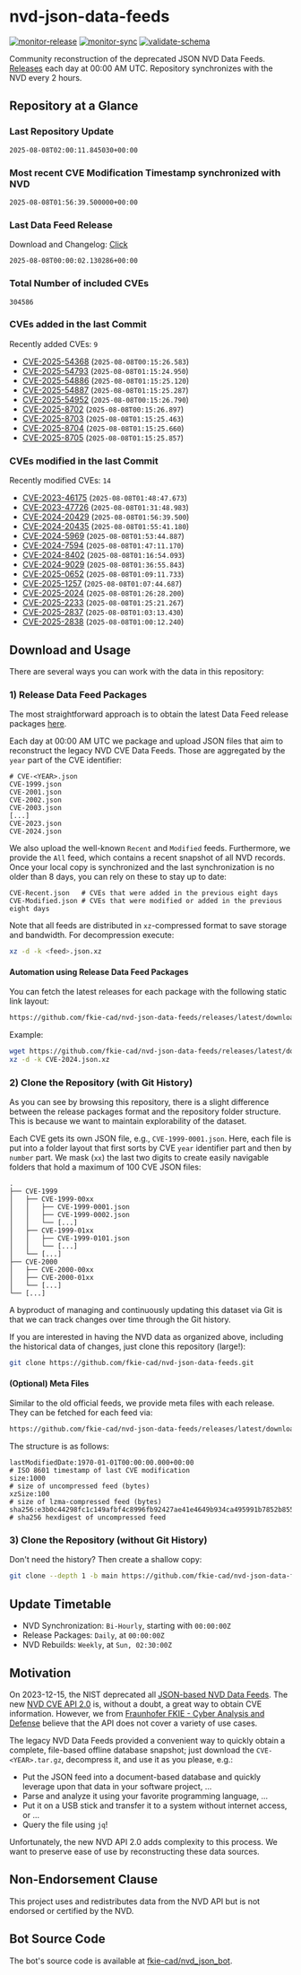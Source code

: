 # nvd-json-data-feeds

[![monitor-release](https://github.com/fkie-cad/nvd-json-data-feeds/actions/workflows/monitor_release.yml/badge.svg)](https://github.com/fkie-cad/nvd-json-data-feeds/actions/workflows/monitor_release.yml)
[![monitor-sync](https://github.com/fkie-cad/nvd-json-data-feeds/actions/workflows/monitor_sync.yml/badge.svg)](https://github.com/fkie-cad/nvd-json-data-feeds/actions/workflows/monitor_sync.yml)
[![validate-schema](https://github.com/fkie-cad/nvd-json-data-feeds/actions/workflows/validate_schema.yml/badge.svg)](https://github.com/fkie-cad/nvd-json-data-feeds/actions/workflows/validate_schema.yml)

Community reconstruction of the deprecated JSON NVD Data Feeds.
[Releases](https://github.com/fkie-cad/nvd-json-data-feeds/releases/latest) each day at 00:00 AM UTC.
Repository synchronizes with the NVD every 2 hours.

## Repository at a Glance

### Last Repository Update

```plain
2025-08-08T02:00:11.845030+00:00
```

### Most recent CVE Modification Timestamp synchronized with NVD

```plain
2025-08-08T01:56:39.500000+00:00
```

### Last Data Feed Release

Download and Changelog: [Click](https://github.com/fkie-cad/nvd-json-data-feeds/releases/latest)

```plain
2025-08-08T00:00:02.130286+00:00
```

### Total Number of included CVEs

```plain
304586
```

### CVEs added in the last Commit

Recently added CVEs: `9`

- [CVE-2025-54368](CVE-2025/CVE-2025-543xx/CVE-2025-54368.json) (`2025-08-08T00:15:26.583`)
- [CVE-2025-54793](CVE-2025/CVE-2025-547xx/CVE-2025-54793.json) (`2025-08-08T01:15:24.950`)
- [CVE-2025-54886](CVE-2025/CVE-2025-548xx/CVE-2025-54886.json) (`2025-08-08T01:15:25.120`)
- [CVE-2025-54887](CVE-2025/CVE-2025-548xx/CVE-2025-54887.json) (`2025-08-08T01:15:25.287`)
- [CVE-2025-54952](CVE-2025/CVE-2025-549xx/CVE-2025-54952.json) (`2025-08-08T00:15:26.790`)
- [CVE-2025-8702](CVE-2025/CVE-2025-87xx/CVE-2025-8702.json) (`2025-08-08T00:15:26.897`)
- [CVE-2025-8703](CVE-2025/CVE-2025-87xx/CVE-2025-8703.json) (`2025-08-08T01:15:25.463`)
- [CVE-2025-8704](CVE-2025/CVE-2025-87xx/CVE-2025-8704.json) (`2025-08-08T01:15:25.660`)
- [CVE-2025-8705](CVE-2025/CVE-2025-87xx/CVE-2025-8705.json) (`2025-08-08T01:15:25.857`)


### CVEs modified in the last Commit

Recently modified CVEs: `14`

- [CVE-2023-46175](CVE-2023/CVE-2023-461xx/CVE-2023-46175.json) (`2025-08-08T01:48:47.673`)
- [CVE-2023-47726](CVE-2023/CVE-2023-477xx/CVE-2023-47726.json) (`2025-08-08T01:31:48.983`)
- [CVE-2024-20429](CVE-2024/CVE-2024-204xx/CVE-2024-20429.json) (`2025-08-08T01:56:39.500`)
- [CVE-2024-20435](CVE-2024/CVE-2024-204xx/CVE-2024-20435.json) (`2025-08-08T01:55:41.180`)
- [CVE-2024-5969](CVE-2024/CVE-2024-59xx/CVE-2024-5969.json) (`2025-08-08T01:53:44.887`)
- [CVE-2024-7594](CVE-2024/CVE-2024-75xx/CVE-2024-7594.json) (`2025-08-08T01:47:11.170`)
- [CVE-2024-8402](CVE-2024/CVE-2024-84xx/CVE-2024-8402.json) (`2025-08-08T01:16:54.093`)
- [CVE-2024-9029](CVE-2024/CVE-2024-90xx/CVE-2024-9029.json) (`2025-08-08T01:36:55.843`)
- [CVE-2025-0652](CVE-2025/CVE-2025-06xx/CVE-2025-0652.json) (`2025-08-08T01:09:11.733`)
- [CVE-2025-1257](CVE-2025/CVE-2025-12xx/CVE-2025-1257.json) (`2025-08-08T01:07:44.687`)
- [CVE-2025-2024](CVE-2025/CVE-2025-20xx/CVE-2025-2024.json) (`2025-08-08T01:26:28.200`)
- [CVE-2025-2233](CVE-2025/CVE-2025-22xx/CVE-2025-2233.json) (`2025-08-08T01:25:21.267`)
- [CVE-2025-2837](CVE-2025/CVE-2025-28xx/CVE-2025-2837.json) (`2025-08-08T01:03:13.430`)
- [CVE-2025-2838](CVE-2025/CVE-2025-28xx/CVE-2025-2838.json) (`2025-08-08T01:00:12.240`)


## Download and Usage

There are several ways you can work with the data in this repository:

### 1) Release Data Feed Packages

The most straightforward approach is to obtain the latest Data Feed release packages [here](https://github.com/fkie-cad/nvd-json-data-feeds/releases/latest).

Each day at 00:00 AM UTC we package and upload JSON files that aim to reconstruct the legacy NVD CVE Data Feeds.
Those are aggregated by the `year` part of the CVE identifier:

```
# CVE-<YEAR>.json
CVE-1999.json
CVE-2001.json
CVE-2002.json
CVE-2003.json
[...]
CVE-2023.json
CVE-2024.json
```

We also upload the well-known `Recent` and `Modified` feeds.
Furthermore, we provide the `All` feed, which contains a recent snapshot of all NVD records.
Once your local copy is synchronized and the last synchronization is no older than 8 days, you can rely on these to stay up to date:

```plain
CVE-Recent.json   # CVEs that were added in the previous eight days
CVE-Modified.json # CVEs that were modified or added in the previous eight days
```

Note that all feeds are distributed in `xz`-compressed format to save storage and bandwidth.
For decompression execute:

```sh
xz -d -k <feed>.json.xz
```

#### Automation using Release Data Feed Packages

You can fetch the latest releases for each package with the following static link layout:

```sh
https://github.com/fkie-cad/nvd-json-data-feeds/releases/latest/download/CVE-<YEAR>.json.xz
```

Example:

```sh
wget https://github.com/fkie-cad/nvd-json-data-feeds/releases/latest/download/CVE-2024.json.xz
xz -d -k CVE-2024.json.xz
```

### 2) Clone the Repository (with Git History)

As you can see by browsing this repository, there is a slight difference between the release packages format and the repository folder structure.
This is because we want to maintain explorability of the dataset.

Each CVE gets its own JSON file, e.g., `CVE-1999-0001.json`.
Here, each file is put into a folder layout that first sorts by CVE `year` identifier part and then by `number` part.
We mask (`xx`) the last two digits to create easily navigable folders that hold a maximum of 100 CVE JSON files:

```plain
.
├── CVE-1999
│   ├── CVE-1999-00xx
│   │   ├── CVE-1999-0001.json
│   │   ├── CVE-1999-0002.json
│   │   └── [...]
│   ├── CVE-1999-01xx
│   │   ├── CVE-1999-0101.json
│   │   └── [...]
│   └── [...]
├── CVE-2000
│   ├── CVE-2000-00xx
│   ├── CVE-2000-01xx
│   └── [...]
└── [...]
```

A byproduct of managing and continuously updating this dataset via Git is that we can track changes over time through the Git history.

If you are interested in having the NVD data as organized above, including the historical data of changes, just clone this repository (large!):

```sh
git clone https://github.com/fkie-cad/nvd-json-data-feeds.git
```

#### (Optional) Meta Files

Similar to the old official feeds, we provide meta files with each release. They can be fetched for each feed via:

```sh
https://github.com/fkie-cad/nvd-json-data-feeds/releases/latest/download/CVE-<YEAR>.meta
```

The structure is as follows:

```plain
lastModifiedDate:1970-01-01T00:00:00.000+00:00                          # ISO 8601 timestamp of last CVE modification
size:1000                                                               # size of uncompressed feed (bytes)
xzSize:100                                                              # size of lzma-compressed feed (bytes)
sha256:e3b0c44298fc1c149afbf4c8996fb92427ae41e4649b934ca495991b7852b855 # sha256 hexdigest of uncompressed feed
```

### 3) Clone the Repository (without Git History)

Don't need the history? Then create a shallow copy:

```sh
git clone --depth 1 -b main https://github.com/fkie-cad/nvd-json-data-feeds.git
```


## Update Timetable

* NVD Synchronization: `Bi-Hourly`, starting with `00:00:00Z`
* Release Packages: `Daily`, at `00:00:00Z`
* NVD Rebuilds: `Weekly`, at `Sun, 02:30:00Z`


## Motivation

On 2023-12-15, the NIST deprecated all [JSON-based NVD Data Feeds](https://nvd.nist.gov/vuln/data-feeds#divRetirementBanner-1).
The new [NVD CVE API 2.0](https://nvd.nist.gov/developers/vulnerabilities) is, without a doubt, a great way to obtain CVE information.
However, we from [Fraunhofer FKIE - Cyber Analysis and Defense](https://www.fkie.fraunhofer.de/en/departments/cad.html) believe that the API does not cover a variety of use cases.

The legacy NVD Data Feeds provided a convenient way to quickly obtain a complete, file-based offline database snapshot; just download the `CVE-<YEAR>.tar.gz`, decompress it, and use it as you please, e.g.:

- Put the JSON feed into a document-based database and quickly leverage upon that data in your software project, ...
- Parse and analyze it using your favorite programming language, ...
- Put it on a USB stick and transfer it to a system without internet access, or ...
- Query the file using `jq`!

Unfortunately, the new NVD API 2.0 adds complexity to this process.
We want to preserve ease of use by reconstructing these data sources.

## Non-Endorsement Clause

This project uses and redistributes data from the NVD API but is not endorsed or certified by the NVD.

## Bot Source Code

The bot's source code is available at [fkie-cad/nvd\_json\_bot](https://github.com/fkie-cad/nvd_json_bot).